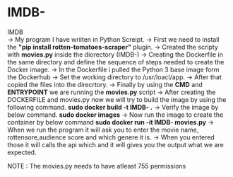 # IMDB-
IMDB  
-> My program I have wriiten in Python Screipt.
-> First we need to install the **"pip install rotten-tomatoes-scraper"** plugin.
-> Created the scripty with **movies.py** inside the diorectory (IMDB-)
-> Creating the Dockerfile in the same directory and define the sequence of steps needed to create the Docker image.
-> In the Dockerfile i pulled the Python 3 base image form the Dockerhub
-> Set the working directory to /usr/loacl/app. 
-> After that copied the files into the direcrtory.
-> Finally by using the **CMD** and **ENTRYPOINT** we are running the **movies.py** script
-> After creating the DOCKERFILE and movies.py now we will try to build the image by using the following command.
	**sudo docker build -t IMDB- .**
-> Verify the image by below command.
	**sudo docker images**
-> Now run the image to create the container by below command
	**sudo docker run -it IMDB- movies.py**
-> When we run the program it will ask you to enter the movie name, rottensore,audience score and which genere it is.
-> When you entered those it will calls the api which and it will gives you the output what we are expected.

NOTE : The movies.py needs to have atleast 755 permissions

